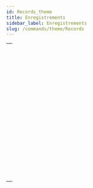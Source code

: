 ```yaml
---
id: Records_theme
title: Enregistrements
sidebar_label: Enregistrements
slug: /commands/theme/Records
---
```


|                                                                                                       |
| ----------------------------------------------------------------------------------------------------- |
| [<!-- INCLUDE #_command_.CREATE RECORD.Syntax -->](../../commands-legacy/create-record.md)<br/>       |
| [<!-- INCLUDE #_command_.DELETE RECORD.Syntax -->](../../commands-legacy/delete-record.md)<br/>       |
| [<!-- INCLUDE #_command_.DISPLAY RECORD.Syntax -->](../../commands-legacy/display-record.md)<br/>     |
| [<!-- INCLUDE #_command_.DUPLICATE RECORD.Syntax -->](../../commands-legacy/duplicate-record.md)<br/> |
| [<!-- INCLUDE #_command_.GOTO RECORD.Syntax -->](../../commands-legacy/goto-record.md)<br/>           |
| [<!-- INCLUDE #_command_.Is new record.Syntax -->](../../commands-legacy/is-new-record.md)<br/>       |
| [<!-- INCLUDE #_command_.Is record loaded.Syntax -->](../../commands-legacy/is-record-loaded.md)<br/> |
| [<!-- INCLUDE #_command_.Modified record.Syntax -->](../../commands-legacy/modified-record.md)<br/>   |
| [<!-- INCLUDE #_command_.POP RECORD.Syntax -->](../../commands-legacy/pop-record.md)<br/>             |
| [<!-- INCLUDE #_command_.PUSH RECORD.Syntax -->](../../commands-legacy/push-record.md)<br/>           |
| [<!-- INCLUDE #_command_.Record number.Syntax -->](../../commands-legacy/record-number.md)<br/>       |
| [<!-- INCLUDE #_command_.Records in table.Syntax -->](../../commands-legacy/records-in-table.md)<br/> |
| [<!-- INCLUDE #_command_.SAVE RECORD.Syntax -->](../../commands-legacy/save-record.md)<br/>           |
| [<!-- INCLUDE #_command_.Sequence number.Syntax -->](../../commands-legacy/sequence-number.md)<br/>   |
